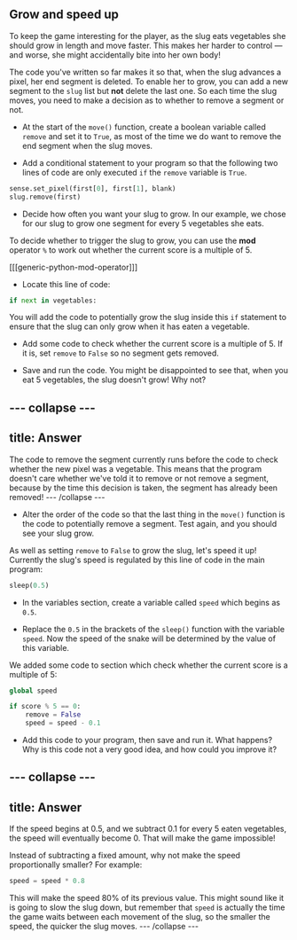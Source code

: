 ## Grow and speed up

To keep the game interesting for the player, as the slug eats vegetables she should grow in length and move faster. This makes her harder to control — and worse, she might accidentally bite into her own body!

The code you've written so far makes it so that, when the slug advances a pixel, her end segment is deleted. To enable her to grow, you can add a new segment to the `slug` list but **not** delete the last one. So each time the slug moves, you need to make a decision as to whether to remove a segment or not.

+ At the start of the `move()` function, create a boolean variable called `remove` and set it to `True`, as most of the time we do want to remove the end segment when the slug moves.

+ Add a conditional statement to your program so that the following two lines of code are only executed `if` the `remove` variable is `True`.

```python
sense.set_pixel(first[0], first[1], blank)
slug.remove(first)
```

+ Decide how often you want your slug to grow. In our example, we chose for our slug to grow one segment for every 5 vegetables she eats.

To decide whether to trigger the slug to grow, you can use the **mod** operator `%` to work out whether the current score is a multiple of 5.

[[[generic-python-mod-operator]]]

+ Locate this line of code:

```python
if next in vegetables:
```

You will add the code to potentially grow the slug inside this `if` statement to ensure that the slug can only grow when it has eaten a vegetable.

+ Add some code to check whether the current score is a multiple of 5. If it is, set `remove` to `False` so no segment gets removed.

+ Save and run the code. You might be disappointed to see that, when you eat 5 vegetables, the slug doesn't grow! Why not?

--- collapse ---
---
title: Answer
---
The code to remove the segment currently runs before the code to check whether the new pixel was a vegetable. This means that the program doesn't care whether we've told it to remove or not remove a segment, because by the time this decision is taken, the segment has already been removed!
--- /collapse ---

+ Alter the order of the code so that the last thing in the `move()` function is the code to potentially remove a segment. Test again, and you should see your slug grow.

As well as setting `remove` to `False` to grow the slug, let's speed it up! Currently the slug's speed is regulated by this line of code in the main program:

```python
sleep(0.5)
```

+ In the variables section, create a variable called `speed` which begins as `0.5`.

+ Replace the `0.5` in the brackets of the `sleep()` function with the variable `speed`. Now the speed of the snake will be determined by the value of this variable.

We added some code to section which check whether the current score is a multiple of 5:

```python
global speed

if score % 5 == 0:
    remove = False
    speed = speed - 0.1
```

+ Add this code to your program, then save and run it. What happens? Why is this code not a very good idea, and how could you improve it?

--- collapse ---
---
title: Answer
---
If the speed begins at 0.5, and we subtract 0.1 for every 5 eaten vegetables, the speed will eventually become 0. That will make the game impossible!

Instead of subtracting a fixed amount, why not make the speed proportionally smaller? For example:

```python
speed = speed * 0.8
```

This will make the speed 80% of its previous value. This might sound like it is going to slow the slug down, but remember that `speed` is actually the time the game waits between each movement of the slug, so the smaller the speed, the quicker the slug moves.
--- /collapse ---
